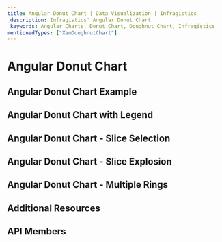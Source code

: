 ```yaml
---
title: Angular Donut Chart | Data Visualization | Infragistics
_description: Infragistics' Angular Donut Chart
_keywords: Angular Charts, Donut Chart, Doughnut Chart, Infragistics
mentionedTypes: ["XamDoughnutChart"]
---
```


# Angular Donut Chart

<!-- TODO add introduction with info about using Donut Chart -->

## Angular Donut Chart Example

<!-- TODO use this iframe which will point to a new sample:

<iframe src='{environment:dvDemosBaseUrl}/charts/doughnut-chart-overview' width="100%" height="100%" seamless frameBorder="0" onload="onXPlatSampleIframeContentLoaded(this);" alt="Angular Donut Chart Example"></iframe> -->

## Angular Donut Chart with Legend

## Angular Donut Chart - Slice Selection

## Angular Donut Chart - Slice Explosion

## Angular Donut Chart - Multiple Rings

## Additional Resources

<!-- TODO list topic links related to this topic -->

## API Members

<!-- TODO list API links used in this topic -->
